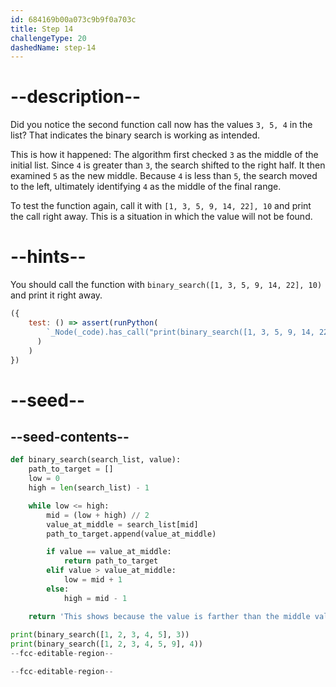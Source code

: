 ```yaml
---
id: 684169b00a073c9b9f0a703c
title: Step 14
challengeType: 20
dashedName: step-14
---
```


# --description--

Did you notice the second function call now has the values `3, 5, 4` in the list? That indicates the binary search is working as intended.

This is how it happened: The algorithm first checked `3` as the middle of the initial list. Since `4` is greater than `3`, the search shifted to the right half. It then examined `5` as the new middle. Because `4` is less than `5`, the search moved to the left, ultimately identifying `4` as the middle of the final range.

To test the function again, call it with `[1, 3, 5, 9, 14, 22], 10` and print the call right away. This is a situation in which the value will not be found.

# --hints--

You should call the function with `binary_search([1, 3, 5, 9, 14, 22], 10)` and print it right away.

```js
({
    test: () => assert(runPython(
        `_Node(_code).has_call("print(binary_search([1, 3, 5, 9, 14, 22], 10))")`
      )
    )
})
```

# --seed--

## --seed-contents--

```py
def binary_search(search_list, value):
    path_to_target = []
    low = 0
    high = len(search_list) - 1

    while low <= high:
        mid = (low + high) // 2
        value_at_middle = search_list[mid]
        path_to_target.append(value_at_middle)

        if value == value_at_middle:
            return path_to_target
        elif value > value_at_middle:
            low = mid + 1
        else:
            high = mid - 1

    return 'This shows because the value is farther than the middle value to the right or left'
    
print(binary_search([1, 2, 3, 4, 5], 3))
print(binary_search([1, 2, 3, 4, 5, 9], 4))
--fcc-editable-region--

--fcc-editable-region--
```
